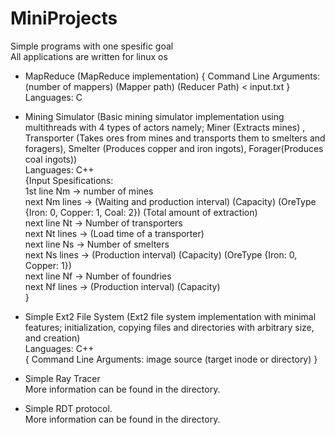 # MiniProjects
Simple programs with one spesific goal <br>
All applications are written for linux os

- MapReduce (MapReduce implementation) { Command Line Arguments: (number of mappers) (Mapper path) (Reducer Path) < input.txt } <br>
Languages: C

- Mining Simulator (Basic mining simulator implementation using multithreads with 4 types of actors namely; Miner (Extracts mines) , Transporter (Takes ores from mines and transports them to smelters and foragers), Smelter (Produces copper and iron ingots), Forager(Produces coal ingots)) <br>
Languages: C++ <br>
{Input Spesifications: <br>
1st line Nm -> number of mines <br>
next Nm lines -> (Waiting and production interval) (Capacity) (OreType {Iron: 0, Copper: 1, Coal: 2}) (Total amount of extraction) <br>
next line Nt -> Number of transporters <br>
next Nt lines -> (Load time of a transporter) <br>
next line Ns -> Number of smelters <br>
next Ns lines -> (Production interval) (Capacity) (OreType {Iron: 0, Copper: 1}) <br>
next line Nf -> Number of foundries <br> 
next Nf lines -> (Production interval) (Capacity) <br>
} <br>

- Simple Ext2 File System (Ext2 file system implementation with minimal features; initialization, copying files and directories with arbitrary size, and creation) <br>
Languages: C++ <br>
{ Command Line Arguments: image source (target inode or directory) }


- Simple Ray Tracer <br>
  More information can be found in the directory. <br>

- Simple RDT protocol. <br>
  More information can be found in the directory.
